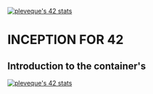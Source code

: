 [![pleveque's 42 stats](https://badge42.vercel.app/api/v2/cl32v5gfe002009idz16ua818/stats?cursusId=21&coalitionId=45)](https://github.com/JaeSeoKim/badge42)

# INCEPTION FOR 42
## Introduction to the container's 

[![pleveque's 42 stats](https://badge42.vercel.app/api/v2/cl32v5gfe002009idz16ua818/stats?cursusId=21&coalitionId=45)](https://github.com/JaeSeoKim/badge42)
